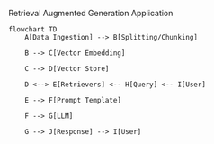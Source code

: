 Retrieval Augmented Generation Application

```mermaid
flowchart TD
    A[Data Ingestion] --> B[Splitting/Chunking]

    B --> C[Vector Embedding]

    C --> D[Vector Store]

    D <--> E[Retrievers] <-- H[Query] <-- I[User]

    E --> F[Prompt Template]

    F --> G[LLM]

    G --> J[Response] --> I[User]
```
